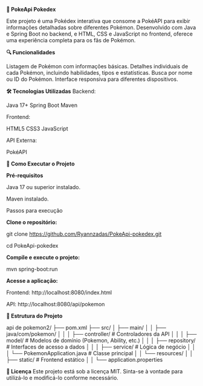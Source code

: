 **📘 PokeApi Pokedex**

Este projeto é uma Pokédex interativa que consome a PokéAPI para exibir informações detalhadas sobre diferentes Pokémon. Desenvolvido com Java e Spring Boot no backend, e HTML, CSS e JavaScript no frontend, oferece uma experiência completa para os fãs de Pokémon.

**🔍 Funcionalidades**

Listagem de Pokémon com informações básicas.
Detalhes individuais de cada Pokémon, incluindo habilidades, tipos e estatísticas.
Busca por nome ou ID do Pokémon.
Interface responsiva para diferentes dispositivos.

**🛠️ Tecnologias Utilizadas**
Backend:

Java 17+
Spring Boot
Maven

Frontend:

HTML5
CSS3
JavaScript

API Externa:

PokéAPI


**🚀 Como Executar o Projeto**

**Pré-requisitos**

Java 17 ou superior instalado.

Maven instalado.

Passos para execução

**Clone o repositório:**

git clone https://github.com/Ryannzadas/PokeApi-pokedex.git

cd PokeApi-pokedex

**Compile e execute o projeto:**

mvn spring-boot:run

**Acesse a aplicação:**

Frontend: http://localhost:8080/index.html

API: http://localhost:8080/api/pokemon

**📁 Estrutura do Projeto**

api de pokemon2/
├── pom.xml
├── src/
│   ├── main/
│   │   ├── java/com/pokemon/
│   │   │   ├── controller/          # Controladores da API
│   │   │   ├── model/               # Modelos de domínio (Pokemon, Ability, etc.)
│   │   │   ├── repository/          # Interfaces de acesso a dados
│   │   │   ├── service/             # Lógica de negócio
│   │   │   └── PokemonApplication.java  # Classe principal
│   │   └── resources/
│   │       ├── static/              # Frontend estático
│   │       └── application.properties


**📄 Licença**
Este projeto está sob a licença MIT. Sinta-se à vontade para utilizá-lo e modificá-lo conforme necessário.
